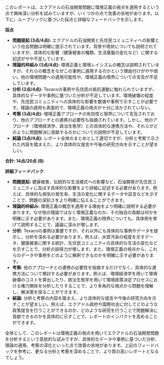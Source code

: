 このレポートは、エクアドルの石油開発問題に環境正義の視点を適用するという点で興味深い分析を試みていますが、いくつかの点で改善の余地があります。以下に、ルーブリックに基づいた採点と詳細なフィードバックを示します。

**採点**

* **問題提起 (3点/4点):** エクアドルの石油開発と先住民コミュニティへの影響という社会問題は明確に提示されています。背景や現状についても説明されていますが、具体的な影響（健康被害の種類、生活基盤の変化など）に関する記述がやや不足しています。
* **理論的枠組み (3点/4点):** 環境正義と環境レイシズムの概念は説明されていますが、それらの概念をなぜこの事例に適用するのかという理由付けがやや弱い。他の環境問題への適用可能性や、環境正義の限界についての言及が不足しています。
* **分析 (2点/4点):** Texacoの事例や先住民の抵抗運動に触れられていますが、具体的なデータや事例に基づいた分析が不足しています。環境破壊の程度や、先住民コミュニティへの具体的な影響を数値や事例で示すことが必要です。理論の適用も表面的で、環境正義の視点が十分に活かされていない。
* **考察 (3点/4点):** 環境正義アプローチの有効性と限界について言及されており、他のアプローチとの連携の必要性も指摘されています。しかし、他のアプローチ（環境経済学、政治生態学）との具体的な連携方法や、それらがどのように問題解決に貢献するのかについての説明が不足しています。
* **結論 (3点/4点):** レポート全体のまとめとして適切ですが、分析と考察で示された内容を踏まえた、より具体的な提言や今後の研究方向を示すことが望ましい。

**合計: 14点/20点 (B)**

**詳細フィードバック**

* **問題提起:** 健康被害、伝統的な生活様式への影響など、石油開発が先住民コミュニティに及ぼす具体的な影響をより詳細に記述する必要があります。例えば、具体的な病気の発生率、生活の変化に関するデータや証言などを示すことで、問題の深刻さをより明確に伝えることができます。
* **理論的枠組み:** 環境正義の概念を適用する理由をより明確に説明する必要があります。なぜ他の理論ではなく環境正義なのか、その独自の貢献は何かを明確に示す必要があります。また、環境正義の限界についても、具体例を挙げて説明することで、議論に深みが増します。
* **分析:**  Texacoの事例は重要ですが、それ以外にも具体的な事例やデータを提示し、分析を深める必要があります。例えば、水質汚染の程度を示すデータ、健康被害に関する統計、先住民コミュニティの具体的な生活の変化などを示すことで、分析の説得力が増します。また、環境正義の視点から、これらのデータや事例をどのように解釈できるのかを明確に示す必要があります。
* **考察:** 他のアプローチとの連携の必要性を指摘するだけでなく、具体的な連携方法について検討する必要があります。例えば、環境経済学を用いて環境破壊のコストを算出したり、政治生態学を用いて環境政策決定プロセスにおける権力関係を分析したりすることで、より多角的な視点から問題を理解し、解決策を探ることができます。
* **結論:** 分析と考察の内容を踏まえ、より具体的な提言や今後の研究方向を示すことが望ましい。例えば、エクアドル政府や国際社会に対してどのような政策提言を行うことができるのか、どのような研究を行うことで問題解決に貢献できるのかを具体的に示すことで、レポートのインパクトを高めることができます。

全体として、このレポートは環境正義の視点を用いてエクアドルの石油開発問題を分析するという意欲的な試みですが、具体的なデータや事例に基づいた分析、理論の適用、考察の深化といった点で改善の余地があります。上記のフィードバックを参考に、更なる分析と考察を深めることで、より質の高いレポートとなるでしょう。
